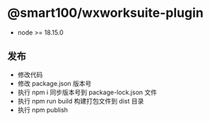 # @smart100/wxworksuite-plugin

+ node >= 18.15.0

## 发布
+ 修改代码
+ 修改 package.json 版本号
+ 执行 npm i 同步版本号到 package-lock.json 文件
+ 执行 npm run build 构建打包文件到 dist 目录
+ 执行 npm publish
